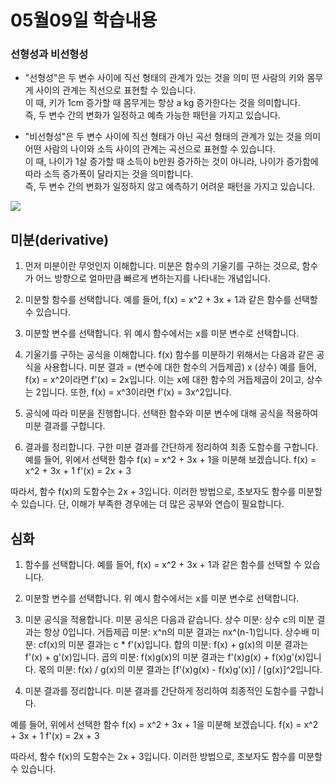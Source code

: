 # 05월09일 학습내용
### 선형성과 비선형성
- "선형성"은 두 변수 사이에 직선 형태의 관계가 있는 것을 의미
떤 사람의 키와 몸무게 사이의 관계는 직선으로 표현할 수 있습니다.  
이 때, 키가 1cm 증가할 때 몸무게는 항상 a kg 증가한다는 것을 의미합니다.  
즉, 두 변수 간의 변화가 일정하고 예측 가능한 패턴을 가지고 있습니다.

- "비선형성"은 두 변수 사이에 직선 형태가 아닌 곡선 형태의 관계가 있는 것을 의미  
어떤 사람의 나이와 소득 사이의 관계는 곡선으로 표현할 수 있습니다.  
이 때, 나이가 1살 증가할 때 소득이 b만원 증가하는 것이 아니라, 나이가 증가함에 따라 소득 증가폭이 달라지는 것을 의미합니다.  
즉, 두 변수 간의 변화가 일정하지 않고 예측하기 어려운 패턴을 가지고 있습니다.

![](2023-05-09-12-00-21.png)

## 미분(derivative)
1. 먼저 미분이란 무엇인지 이해합니다. 미분은 함수의 기울기를 구하는 것으로,
함수가 어느 방향으로 얼마만큼 빠르게 변하는지를 나타내는 개념입니다.

2. 미분할 함수를 선택합니다. 예를 들어, f(x) = x^2 + 3x + 1과 같은 함수를 선택할 수 있습니다.

3. 미분할 변수를 선택합니다. 위 예시 함수에서는 x를 미분 변수로 선택합니다.

4. 기울기를 구하는 공식을 이해합니다. f(x) 함수를 미분하기 위해서는 다음과 같은 공식을 사용합니다.
미분 결과 = (변수에 대한 함수의 거듭제곱) x (상수)
예를 들어, f(x) = x^2이라면 f'(x) = 2x입니다. 이는 x에 대한 함수의 거듭제곱이 2이고, 상수는 2입니다.
또한, f(x) = x^3이라면 f'(x) = 3x^2입니다.

5. 공식에 따라 미분을 진행합니다. 선택한 함수와 미분 변수에 대해 공식을 적용하여 미분 결과를 구합니다.

6. 결과를 정리합니다. 구한 미분 결과를 간단하게 정리하여 최종 도함수를 구합니다.
예를 들어, 위에서 선택한 함수 f(x) = x^2 + 3x + 1을 미분해 보겠습니다.
f(x) = x^2 + 3x + 1
f'(x) = 2x + 3

따라서, 함수 f(x)의 도함수는 2x + 3입니다. 이러한 방법으로, 초보자도 함수를 미분할 수 있습니다.
단, 이해가 부족한 경우에는 더 많은 공부와 연습이 필요합니다.


## 심화
1. 함수를 선택합니다. 예를 들어, f(x) = x^2 + 3x + 1과 같은 함수를 선택할 수 있습니다.

2. 미분할 변수를 선택합니다. 위 예시 함수에서는 x를 미분 변수로 선택합니다.

3. 미분 공식을 적용합니다. 미분 공식은 다음과 같습니다.
상수 미분: 상수 c의 미분 결과는 항상 0입니다.
거듭제곱 미분: x^n의 미분 결과는 nx^(n-1)입니다.
상수배 미분: cf(x)의 미분 결과는 c * f'(x)입니다.
합의 미분: f(x) + g(x)의 미분 결과는 f'(x) + g'(x)입니다.
곱의 미분: f(x)g(x)의 미분 결과는 f'(x)g(x) + f(x)g'(x)입니다.
몫의 미분: f(x) / g(x)의 미분 결과는 [f'(x)g(x) - f(x)g'(x)] / [g(x)]^2입니다.

4. 미분 결과를 정리합니다. 미분 결과를 간단하게 정리하여 최종적인 도함수를 구합니다.

예를 들어, 위에서 선택한 함수 f(x) = x^2 + 3x + 1을 미분해 보겠습니다.
f(x) = x^2 + 3x + 1
f'(x) = 2x + 3

따라서, 함수 f(x)의 도함수는 2x + 3입니다. 이러한 방법으로, 초보자도 함수를 미분할 수 있습니다.